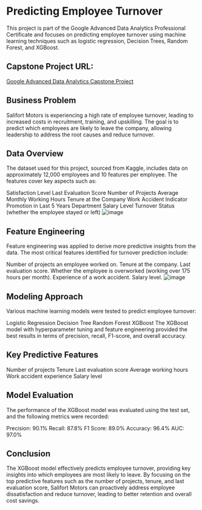 # Predicting Employee Turnover
This project is part of the Google Advanced Data Analytics Professional Certificate and focuses on predicting employee turnover using machine learning techniques such as logistic regression, Decision Trees, Random Forest, and XGBoost.

## Capstone Project URL:
[Google Advanced Data Analytics Capstone Project](https://github.com/Dineshwararao/Salifort-Motors-project-lab/blob/main/Salifort%20Motors%20project%20lab.ipynb)

## Business Problem
Salifort Motors is experiencing a high rate of employee turnover, leading to increased costs in recruitment, training, and upskilling. The goal is to predict which employees are likely to leave the company, allowing leadership to address the root causes and reduce turnover.

## Data Overview
The dataset used for this project, sourced from Kaggle, includes data on approximately 12,000 employees and 10 features per employee. The features cover key aspects such as:

Satisfaction Level
Last Evaluation Score
Number of Projects
Average Monthly Working Hours
Tenure at the Company
Work Accident Indicator
Promotion in Last 5 Years
Department
Salary Level
Turnover Status (whether the employee stayed or left)
![image](https://github.com/user-attachments/assets/2a60326f-1deb-4cf0-bd92-1903647838da)



## Feature Engineering
Feature engineering was applied to derive more predictive insights from the data. The most critical features identified for turnover prediction include:

Number of projects an employee worked on.
Tenure at the company.
Last evaluation score.
Whether the employee is overworked (working over 175 hours per month).
Experience of a work accident.
Salary level.
![image](https://github.com/user-attachments/assets/d792184e-bc5a-4a4f-94fa-70ffbe2050cc)

## Modeling Approach
Various machine learning models were tested to predict employee turnover:

Logistic Regression
Decision Tree
Random Forest
XGBoost
The XGBoost model with hyperparameter tuning and feature engineering provided the best results in terms of precision, recall, F1-score, and overall accuracy.

## Key Predictive Features
Number of projects
Tenure
Last evaluation score
Average working hours
Work accident experience
Salary level

## Model Evaluation
The performance of the XGBoost model was evaluated using the test set, and the following metrics were recorded:

Precision: 90.1%
Recall: 87.8%
F1 Score: 89.0%
Accuracy: 96.4%
AUC: 97.0%

## Conclusion
The XGBoost model effectively predicts employee turnover, providing key insights into which employees are most likely to leave. By focusing on the top predictive features such as the number of projects, tenure, and last evaluation score, Salifort Motors can proactively address employee dissatisfaction and reduce turnover, leading to better retention and overall cost savings.
